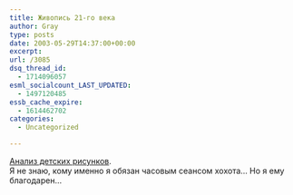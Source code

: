 ```yaml
---
title: Живопись 21-го века
author: Gray
type: posts
date: 2003-05-29T14:37:00+00:00
excerpt:
url: /3085
dsq_thread_id:
  - 1714096057
esml_socialcount_LAST_UPDATED:
  - 1497120485
essb_cache_expire:
  - 1614462702
categories:
  - Uncategorized

---
```








<a href="http://www.ico.aha.ru/h/kids_pictures/detpics.htm" target="_blank">Анализ детских рисунков</a>.  
Я не знаю, кому именно я обязан часовым сеансом хохота&#8230; Но я ему благодарен&#8230;